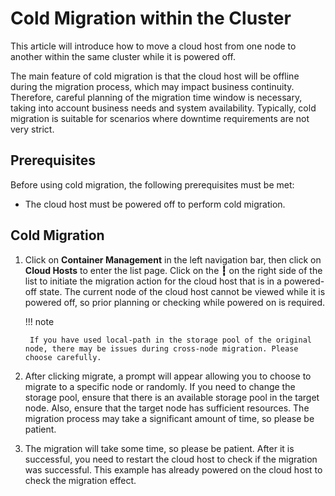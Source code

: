 # Cold Migration within the Cluster

This article will introduce how to move a cloud host from one node to another within the same cluster while it is powered off.

The main feature of cold migration is that the cloud host will be offline during the migration process, which may impact business continuity. Therefore, careful planning of the migration time window is necessary, taking into account business needs and system availability. Typically, cold migration is suitable for scenarios where downtime requirements are not very strict.

## Prerequisites

Before using cold migration, the following prerequisites must be met:

- The cloud host must be powered off to perform cold migration.

## Cold Migration

1. Click on __Container Management__ in the left navigation bar, then click on __Cloud Hosts__ to enter the list page. Click on the __┇__ on the right side of the list to initiate the migration action for the cloud host that is in a powered-off state. The current node of the cloud host cannot be viewed while it is powered off, so prior planning or checking while powered on is required.


    !!! note

        If you have used local-path in the storage pool of the original node, there may be issues during cross-node migration. Please choose carefully.

2. After clicking migrate, a prompt will appear allowing you to choose to migrate to a specific node or randomly. If you need to change the storage pool, ensure that there is an available storage pool in the target node. Also, ensure that the target node has sufficient resources. The migration process may take a significant amount of time, so please be patient.


3. The migration will take some time, so please be patient. After it is successful, you need to restart the cloud host to check if the migration was successful. This example has already powered on the cloud host to check the migration effect.

